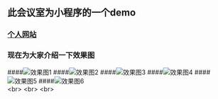 ## 此会议室为小程序的一个demo
### [个人网站](https://zengnaxianlin.github.io/) 
### 现在为大家介绍一下效果图

####![效果图1](https://raw.githubusercontent.com/zengxianlin/huiyishi/master/images/UI_DEMO/1.png)  ####![效果图2](https://raw.githubusercontent.com/zengxianlin/huiyishi/master/images/UI_DEMO/2.png)  ####![效果图3](https://raw.githubusercontent.com/zengxianlin/huiyishi/master/images/UI_DEMO/3.png)  ####![效果图4](https://raw.githubusercontent.com/zengxianlin/huiyishi/master/images/UI_DEMO/4.png)  ####![效果图5](https://raw.githubusercontent.com/zengxianlin/huiyishi/master/images/UI_DEMO/5.png)  ####![效果图6](https://raw.githubusercontent.com/zengxianlin/huiyishi/master/images/UI_DEMO/6.png)  
\<br>
\<br>
\<br> 
